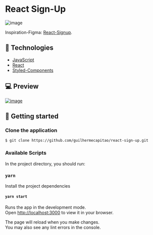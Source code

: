 # React Sign-Up

![image](https://user-images.githubusercontent.com/68572174/195689276-600de52e-646a-41d1-b702-67d2da5fae74.png)

Inspiration-Figma: [React-Signup](https://www.figma.com/file/iplx8vxEZYMVWi2bog8bJf/React-Signup?node-id=0%3A1).

## 🧪 Technologies

- [JavaScript](https://www.javascript.com/)
- [React](https://reactjs.org/)
- [Styled-Components](https://styled-components.com/)

## 💻 Preview

[![image](https://user-images.githubusercontent.com/68572174/195693133-36c882c3-7a84-4349-9d6b-6c77a2afaa7b.png)](https://lesada.github.io/react-sign-up/)

## 🚀 Getting started

### Clone the application

`$ git clone https://github.com/guilhermecapitao/react-sign-up.git`

### Available Scripts

In the project directory, you should run:

### `yarn`

Install the project dependencies

#### `yarn start`

Runs the app in the development mode.\
Open [http://localhost:3000](http://localhost:3000) to view it in your browser.

The page will reload when you make changes.\
You may also see any lint errors in the console.

